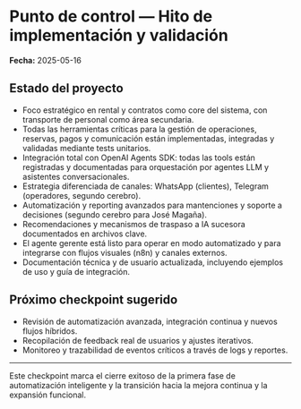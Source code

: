 # Punto de control — Hito de implementación y validación

**Fecha:** 2025-05-16

## Estado del proyecto

- Foco estratégico en rental y contratos como core del sistema, con transporte de personal como área secundaria.
- Todas las herramientas críticas para la gestión de operaciones, reservas, pagos y comunicación están implementadas, integradas y validadas mediante tests unitarios.
- Integración total con OpenAI Agents SDK: todas las tools están registradas y documentadas para orquestación por agentes LLM y asistentes conversacionales.
- Estrategia diferenciada de canales: WhatsApp (clientes), Telegram (operadores, segundo cerebro).
- Automatización y reporting avanzados para mantenciones y soporte a decisiones (segundo cerebro para José Magaña).
- Recomendaciones y mecanismos de traspaso a IA sucesora documentados en archivos clave.
- El agente gerente está listo para operar en modo automatizado y para integrarse con flujos visuales (n8n) y canales externos.
- Documentación técnica y de usuario actualizada, incluyendo ejemplos de uso y guía de integración.

## Próximo checkpoint sugerido

- Revisión de automatización avanzada, integración continua y nuevos flujos híbridos.
- Recopilación de feedback real de usuarios y ajustes iterativos.
- Monitoreo y trazabilidad de eventos críticos a través de logs y reportes.

---

Este checkpoint marca el cierre exitoso de la primera fase de automatización inteligente y la transición hacia la mejora continua y la expansión funcional.
